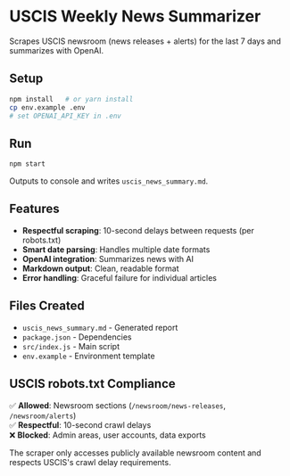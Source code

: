 # USCIS Weekly News Summarizer

Scrapes USCIS newsroom (news releases + alerts) for the last 7 days and summarizes with OpenAI.

## Setup
```bash
npm install   # or yarn install
cp env.example .env
# set OPENAI_API_KEY in .env
```

## Run
```bash
npm start
```

Outputs to console and writes `uscis_news_summary.md`.

## Features

- **Respectful scraping**: 10-second delays between requests (per robots.txt)
- **Smart date parsing**: Handles multiple date formats
- **OpenAI integration**: Summarizes news with AI
- **Markdown output**: Clean, readable format
- **Error handling**: Graceful failure for individual articles

## Files Created

- `uscis_news_summary.md` - Generated report
- `package.json` - Dependencies
- `src/index.js` - Main script
- `env.example` - Environment template

## USCIS robots.txt Compliance

✅ **Allowed**: Newsroom sections (`/newsroom/news-releases`, `/newsroom/alerts`)  
✅ **Respectful**: 10-second crawl delays  
❌ **Blocked**: Admin areas, user accounts, data exports  

The scraper only accesses publicly available newsroom content and respects USCIS's crawl delay requirements.

